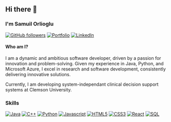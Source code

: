 ## Hi there 👋
### I'm Samuil Orlioglu
[![GitHub followers](https://img.shields.io/github/followers/DrSmCraft?label=Follow&style=social)](https://github.com/DrSmCraft/?tab=follow)
[![Portfolio](https://img.shields.io/badge/Portfolio-1fb4c9)](https://drsmcraft.github.io/)
[![LinkedIn](https://img.shields.io/badge/LinkedIn-0077B5?logo=linkedin&logoColor=white)](https://github.com/DrSmCraft/?tab=follow)


#### Who am I?
I am a dynamic and ambitious software developer, driven by a passion for innovation and problem-solving. Given my experience in Java, Python, and Microsoft Azure, I excel in research and software development, consistently delivering innovative solutions.

Currently, I am developing system-independant clinical decision support systems at Clemson University.


### Skills
<!--
I am a software developer, currently working towards a M.S. in Computer Science at Clemson University. I have application development experience with Java, Spring Boot, .NET, C#, Python and C++. My interests include desktop application development, web development, low-level security and 3D graphics.
-->

[![Java](https://img.shields.io/badge/Java-F89917?style=for-the-badge&logo=java&logoColor=white)](#)
[![C++](https://img.shields.io/badge/C%2B%2B-00599C?style=for-the-badge&logo=c%2B%2B&logoColor=white)](#)
[![Python](https://img.shields.io/badge/Python-3776AB?style=for-the-badge&logo=python&logoColor=white)](#)
[![Javascript](https://img.shields.io/badge/JavaScript-F7DF1E?style=for-the-badge&logo=javascript&logoColor=black)](#)
[![HTML5](https://img.shields.io/badge/HTML5-E34F26?style=for-the-badge&logo=html5&logoColor=white)](#)
[![CSS3](https://img.shields.io/badge/CSS3-1572B6?style=for-the-badge&logo=css3&logoColor=white)](#)
[![React](https://img.shields.io/badge/React-61DAFB?style=for-the-badge&logo=react&logoColor=black)](#)
[![SQL](https://img.shields.io/badge/SQL-2EA7E7?style=for-the-badge&logo=sql&logoColor=black)](#)



<!--
**DrSmCraft/DrSmCraft** is a ✨ _special_ ✨ repository because its `README.md` (this file) appears on your GitHub profile.

Here are some ideas to get you started:

- 🔭 I’m currently working on ...
- 🌱 I’m currently learning ...
- 👯 I’m looking to collaborate on ...
- 🤔 I’m looking for help with ...
- 💬 Ask me about ...
- 📫 How to reach me: ...
- 😄 Pronouns: ...
- ⚡ Fun fact: ...
-->
